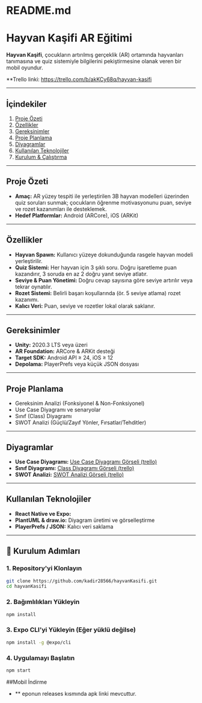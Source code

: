 # README.md

# Hayvan Kaşifi AR Eğitimi

**Hayvan Kaşifi**, çocukların artırılmış gerçeklik (AR) ortamında hayvanları tanımasına ve quiz sistemiyle bilgilerini pekiştirmesine olanak veren bir mobil oyundur.

**Trello linki: https://trello.com/b/akKCy68q/hayvan-kasifi

---

## İçindekiler
1. [Proje Özeti](#proje-özeti)
2. [Özellikler](#özellikler)
3. [Gereksinimler](#gereksinimler)
4. [Proje Planlama](#proje-planlama)
5. [Diyagramlar](#diyagramlar)
6. [Kullanılan Teknolojiler](#kullanılan-teknolojiler)
7. [Kurulum & Çalıştırma](#kurulum--çalıştırma)

---

## Proje Özeti
- **Amaç:** AR yüzey tespiti ile yerleştirilen 3B hayvan modelleri üzerinden quiz soruları sunmak; çocukların öğrenme motivasyonunu puan, seviye ve rozet kazanımları ile desteklemek.
- **Hedef Platformlar:** Android (ARCore), iOS (ARKit)

---

## Özellikler
- **Hayvan Spawn:** Kullanıcı yüzeye dokunduğunda rasgele hayvan modeli yerleştirilir.
- **Quiz Sistemi:** Her hayvan için 3 şıklı soru. Doğru işaretleme puan kazandırır, 3 soruda en az 2 doğru yanıt seviye atlatır.
- **Seviye & Puan Yönetimi:** Doğru cevap sayısına göre seviye artırılır veya tekrar oynatılır.
- **Rozet Sistemi:** Belirli başarı koşullarında (ör. 5 seviye atlama) rozet kazanımı.
- **Kalıcı Veri:** Puan, seviye ve rozetler lokal olarak saklanır.

---

## Gereksinimler
- **Unity:** 2020.3 LTS veya üzeri
- **AR Foundation:** ARCore & ARKit desteği
- **Target SDK:** Android API ≥ 24, iOS ≥ 12
- **Depolama:** PlayerPrefs veya küçük JSON dosyası

---

## Proje Planlama
- Gereksinim Analizi (Fonksiyonel & Non-Fonksiyonel)
- Use Case Diyagramı ve senaryolar
- Sınıf (Class) Diyagramı
- SWOT Analizi (Güçlü/Zayıf Yönler, Fırsatlar/Tehditler)

---

## Diyagramlar
- **Use Case Diyagramı:** [Use Case Diyagramı Görseli (trello)](https://trello.com/c/c0kva72r/1-use-case-diyagram%C4%B1)
- **Sınıf Diyagramı:** [Class Diyagramı Görseli (trello)](https://link.to/class-diagram](https://trello.com/c/nF9KNAcJ/2-uml-class-diyagram%C4%B1))
- **SWOT Analizi:** [SWOT Analizi Görseli (trello)](https://link.to/class-diagram](https://trello.com/c/nF9KNAcJ/2-uml-class-diyagram%C4%B1)](https://trello.com/c/ehHZ4MNc/3-swot-anali%CC%87zi%CC%87))

---

## Kullanılan Teknolojiler
- **React Native ve Expo:** 
- **PlantUML & draw.io:** Diyagram üretimi ve görselleştirme
- **PlayerPrefs / JSON:** Kalıcı veri saklama

---

## 🚀 Kurulum Adımları

### 1. Repository'yi Klonlayın
```bash
git clone https://github.com/kadir28566/hayvanKasifi.git
cd hayvanKasifi
```

### 2. Bağımlılıkları Yükleyin
```bash
npm install
```

### 3. Expo CLI'yi Yükleyin (Eğer yüklü değilse)
```bash
npm install -g @expo/cli
```


### 4. Uygulamayı Başlatın
```bash
npm start
```
##Mobil İndirme

- ** eponun releases kısmında apk linki mevcuttur.
